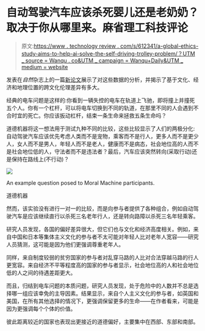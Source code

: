 # 自动驾驶汽车应该杀死婴儿还是老奶奶？取决于你从哪里来。麻省理工科技评论

> 原文:[https://www . technology review . com/s/612341/a-global-ethics-study-aims-to-help-ai-solve-the-self-driving-trolley-problem/？UTM _ source = Wanqu . co&UTM _ campaign = Wanqu+Daily&UTM _ medium = website](https://www.technologyreview.com/s/612341/a-global-ethics-study-aims-to-help-ai-solve-the-self-driving-trolley-problem/?utm_source=wanqu.co&utm_campaign=Wanqu+Daily&utm_medium=website)

发表在*自然*杂志上的一篇[新论文](https://www.nature.com/articles/s41586-018-0637-6)展示了对这些数据的分析，并揭示了基于文化、经济和地理位置的跨文化伦理差异有多大。

经典的电车问题是这样的:你看到一辆失控的电车在轨道上飞驰，即将撞上并撞死五个人。你有一个杠杆，可以将电车切换到不同的轨道，在那里不同的人会遇到不合时宜的死亡。你应该扳动杠杆，结束一条生命来拯救五条生命吗？

道德机器将这一想法用于测试九种不同的比较，这些比较显示了人们的两极分化:自动驾驶汽车应该优先考虑人类而不是宠物，乘客而不是行人，更多人而不是更少人，女人而不是男人，年轻人而不是老人，健康而不是病态，社会地位高的人而不是社会地位低的人，守法者而不是违法者？最后，汽车应该突然转向(采取行动)还是保持在路线上(不行动)？

![](../Images/fd9395aa43c73f2e07d3b86ffe7c7eaa.png)

An example question posed to Moral Machine participants.

道德机器





然而，该实验没有进行一对一的比较，而是向参与者提供了各种组合，例如自动驾驶汽车是应该继续直行以杀死三名老年行人，还是转向路障以杀死三名年轻乘客。

研究人员发现，各国的偏好差异很大，但它们也与文化和经济高度相关。例如，来自中国和日本等集体主义文化的参与者不太可能对年轻人比对老年人宽容——研究人员猜测，这可能是因为他们更强调尊重老年人。

同样，来自制度较弱的贫穷国家的参与者对乱穿马路的人比对合法穿越马路的行人更宽容。来自经济不平等程度高的国家的参与者显示，社会地位高的人和社会地位低的人之间的待遇差距更大。

而且，归结到电车问题的本质问题，研究人员发现，处于危险中的人数并不总是选择哪一组应该幸免的主导因素。结果显示，来自个人主义文化的参与者，如英国和美国，在所有其他选择的情况下，更强调保留更多的生命——在作者看来，可能是因为更强调每个个体的价值。

彼此距离较近的国家也表现出更接近的道德偏好，主要集中在西部、东部和南部。
